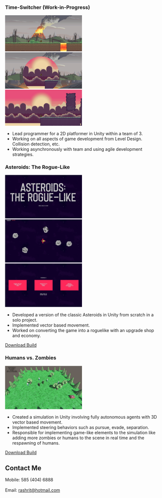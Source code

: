 ### Time-Switcher (Work-in-Progress)

<img src="TimeSwitcherPast.PNG" width="50%" height="50%">
<img src="TimeSwitcherTransition.PNG" width="50%" height="50%">
<img src="TimeSwitcherFuture.PNG" width="50%" height="50%">

- Lead programmer for a 2D platformer in Unity within a team of 3.
- Working on all aspects of game development from Level Design. Collision detection, etc.
- Working asynchronously with team and using agile development strategies.

### Asteroids: The Rogue-Like

<img src="AsteroidsTitle.PNG" width="50%" height="50%">
<img src="AsteroidsGameplay.PNG" width="50%" height="50%">
<img src="AsteroidsUpgradeScreen.PNG" width="50%" height="50%">

- Developed a version of the classic Asteroids in Unity from scratch in a solo project.
- Implemented vector based movement.
- Worked on converting the game into a roguelike with an upgrade shop and economy.

[Download Build](Asteroids_The_Roguelike.zip)

### Humans vs. Zombies

<img src="HvZ.PNG" width="50%" height="50%">

- Created a simulation in Unity involving fully autonomous agents with 3D vector based movement.
- Implemented steering behaviors such as pursue, evade, separation.
- Responsible for implementing game-like elements to the simulation like adding more zombies or humans to the scene in real time and the respawning of humans.

[Download Build](Humans_vs_Zombies.zip)

## Contact Me
Mobile: 585 (404) 6888  
<br />
Email: rashrit@hotmail.com

